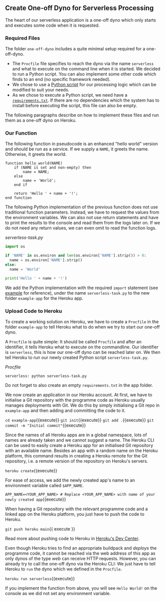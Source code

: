 ## Create One-off Dyno for Serverless Processing

The heart of our serverless application is a one-off dyno which only starts and executes some code when it is requested.

### Required Files

The folder `one-off-dyno` includes a quite minimal setup required for a one-off-dyno.

-   The `Procfile` file specifies to reach the dyno via the name `serverless` and what to execute
    on the command line when it is started. We decided to run a Python script. You can also implement some other code which
    finds to an end (no specific framework needed).
-   We chose to use a [Python script](https://github.com/felix-seifert/serverless-on-heroku/blob/main/one-off-dyno/serverless-task.py) for our processing logic which can be modified to
    suit your needs.
-   As we chose to execute a Python script, we need have a [`requirements.txt`](https://github.com/felix-seifert/serverless-on-heroku/blob/main/one-off-dyno/requirements.txt). If there
    are no dependencies which the system has to install before executing the script, this file can also be empty.

The following paragraphs describe on how to implement these files and run them as a one-off dyno on Heroku.

### Our Function

The following function in pseudocode is an enhanced "hello world" version and should be run as a service. If we supply
a `NAME`, it greets the name. Otherwise, it greets the world.

```
function hello_world(NAME)
    if (NAME is set and non-empty) then
        name = NAME;
    else
        name = 'World';
    end if

    return 'Hello ' + name + '!';
end function
```

The following Python implementation of the previous function does not use traditional function parameters. Instead, we
have to request the values from the environment variables. We can also not use return statements and have to print the
results to the console and read them from the logs later on. If we do not need any return values, we can even omit to
read the function logs.

_serverless-task.py_

```python
import os

if 'NAME' in os.environ and len(os.environ['NAME'].strip()) > 0:
  name = os.environ['NAME'].strip()
else:
  name = 'World'

print('Hello ' + name + '!')
```

We add the Python implementation with the required `import` statement (see [example](https://github.com/felix-seifert/serverless-on-heroku/blob/main/one-off-dyno/serverless-task.py) for reference), under the name `serverless-task.py` to the new folder `example-app` for the Heroku app.

### Upload Code to Heroku

To create a working solution on Heroku, we have to create a `Procfile` in the folder `example-app` to tell Heroku what
to do when we try to start our one-off dyno.

A `Procfile` is quite simple: It should be called `Procfile` and after an identifier, it tells Heroku what to execute
on the commandline. Our identifier is `serverless`, this is how our one-off dyno can be reached later on. We then tell
Heroku to run our newly created Python script `serverless-task.py`.

_Procfile_

```
serverless: python serverless-task.py
```

Do not forget to also create an empty `requirements.txt` in the app folder.

We now create an application in our Heroku account. At first, we have to initialise a Git repository with the programme
code as Heroku usually manages deployments with Git. We do this by simply initialising a Git repo in `example-app` and
then adding and committing the code to it.

`cd example-app`{{execute}}
`git init`{{execute}}
`git add .`{{execute}}
`git commit -m "Initial commit"`{{execute}}

Since the names of all Heroku apps are in a global namespace, lots of names are already taken and we cannot suggest a
name. The Heroku CLI can be used to easily create a Heroku app for an initialised Git repository with an available name.
Besides an app with a random name on the Heroku platform, this command results in creating a Heroku remote for the Git
repository, i.e. a remote version of the repository on Heroku's servers.

`heroku create`{{execute}}

For ease of access, we add the newly created app's name to an environment variable called `$APP_NAME`.

`APP_NAME=<YOUR_APP_NAME> # Replace <YOUR_APP_NAME> with name of your newly created app`{{execute}}

When having a Git repository with the relevant programme code and a linked app on the Heroku platform, you just have to
push the code to Heroku.

`git push heroku main`{{ execute }}

Read more about pushing code to Heroku in [Heroku's Dev Center](https://devcenter.heroku.com/articles/git).

Even though Heroku tries to find an appropriate buildpack and _deploys_ the programme code, it cannot be reached via
the web address of this app as only dynos of the type _web_ can receive HTTP requests. However, you can already try to
call the one-off dyno via the Heroku CLI: We just have to tell Heroku to `run` the dyno which we defined in the
`Procfile`.

`heroku run serverless`{{execute}}

If you implement the function from above, you will see `Hello World!` on the console as we did not set any environment
variable.
